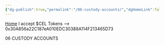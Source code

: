 ```yaml
---
{"dg-publish":true,"permalink":"/06-custody-accounts/","dgHomeLink":false,"dgPassFrontmatter":false}
---
```


[Home](https://celsiusneo2022.netlify.app/)  I accept $CEL Tokens --> 0x30A856a22C187eA010EDC30388A114F213465D73 

06 CUSTODY ACCOUNTS
